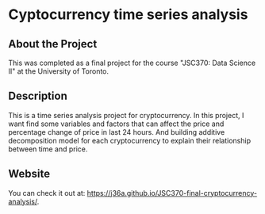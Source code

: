 # Cyptocurrency time series analysis

## About the Project

This was completed as a final project for the course "JSC370: Data Science II" at the University of Toronto. 

## Description 

This is a time series analysis project for cryptocurrency. In this project, I want find some variables and factors that can affect the price and percentage change of price in last 24 hours. And building additive decomposition model for each cryptocurrency to explain their relationship between time and price.

## Website

You can check it out at: https://j36a.github.io/JSC370-final-cryptocurrency-analysis/.
